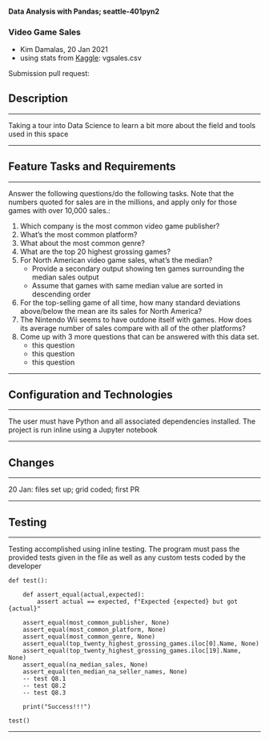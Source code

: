 #### Data Analysis with Pandas; seattle-401pyn2
### Video Game Sales
- Kim Damalas, 20 Jan 2021
- using stats from [Kaggle](https://www.kaggle.com/gregorut/videogamesales): vgsales.csv


Submission pull request: 


## Description
___________

Taking a tour into Data Science to learn a bit more about the field and tools used in this space
____________
## Feature Tasks and Requirements
___________

Answer the following questions/do the following tasks. Note that the numbers quoted for sales are in the millions, and apply only for those games with over 10,000 sales.:
1. Which company is the most common video game publisher?
2. What’s the most common platform?
3. What about the most common genre?
4. What are the top 20 highest grossing games?
5. For North American video game sales, what’s the median?
    - Provide a secondary output showing ten games surrounding the median sales output
    - Assume that games with same median value are sorted in descending order
6. For the top-selling game of all time, how many standard deviations above/below the mean are its sales for North America?
7. The Nintendo Wii seems to have outdone itself with games. How does its average number of sales compare with all of the other platforms?
8. Come up with 3 more questions that can be answered with this data set.
    - this question
    - this question
    - this question

______________

## Configuration and Technologies
__________

The user must have Python and all associated dependencies installed.  The project is run inline using a Jupyter notebook
___________
## Changes
__________

20 Jan: files set up; grid coded; first PR
___________

## Testing
________
Testing accomplished using inline testing. The program must pass the provided tests given in the file as well as any custom tests coded by the developer
```
def test():

    def assert_equal(actual,expected):
        assert actual == expected, f"Expected {expected} but got {actual}"

    assert_equal(most_common_publisher, None)
    assert_equal(most_common_platform, None)
    assert_equal(most_common_genre, None)
    assert_equal(top_twenty_highest_grossing_games.iloc[0].Name, None)
    assert_equal(top_twenty_highest_grossing_games.iloc[19].Name, None)
    assert_equal(na_median_sales, None)
    assert_equal(ten_median_na_seller_names, None)
    -- test Q8.1
    -- test Q8.2
    -- test Q8.3

    print("Success!!!")

test()
```
____________

